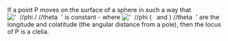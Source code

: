 If a point P moves on the surface of a sphere in such a way that
!['  //phi / //theta  '](../dictionary/equation_images/3370.1..png) is
constant - where
!['  //phi (   and ) //theta  '](../dictionary/equation_images/3370.2..png)
are the longitude and colatitude (the angular distance from a pole),
then the locus of P is a clelia.
